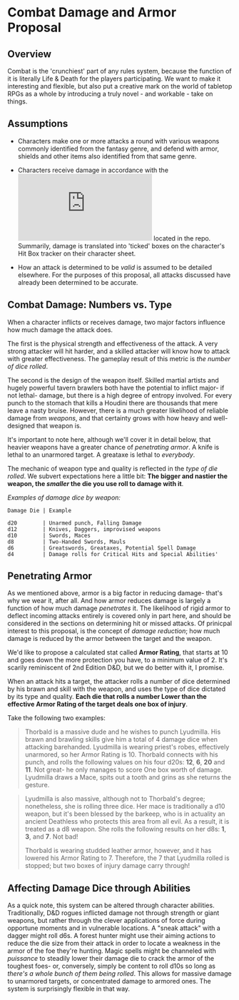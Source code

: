 # Combat Damage and Armor Proposal #

**Overview**
----
Combat is the 'crunchiest' part of any rules system, because the function of it is literally Life & Death for the players participating. We want to make it interesting and flexible, but also put a creative mark on the world of tabletop RPGs as a whole by introducing a truly novel - and workable - take on things.

**Assumptions**
----

* Characters make one or more attacks a round with various weapons commonly identified from the fantasy genre, and defend with armor, shields and other items also identified from that same genre.

* Characters receive damage in accordance with the ![Hit Point Proposal](https://github.com/LaPlate/d100-RPG/blob/master/Combat/Hit%20Point%20Proposal.md) located in the repo. Summarily, damage is translated into 'ticked' boxes on the character's Hit Box tracker on their character sheet.

* How an attack is determined to be *valid* is assumed to be detailed elsewhere. For the purposes of this proposal, all attacks discussed have already been determined to be accurate.

**Combat Damage: Numbers vs. Type**
----
When a character inflicts or receives damage, two major factors influence how much damage the attack does. 

The first is the physical strength and effectiveness of the attack. A very strong attacker will hit harder, and a skilled attacker will know how to attack with greater effectiveness. The gameplay result of this metric is *the number of dice rolled*. 

The second is the design of the weapon itself. Skilled martial artists and hugely powerful tavern brawlers both have the potential to inflict major- if not lethal- damage, but there is a high degree of entropy involved. For every punch to the stomach that kills a Houdini there are thousands that mere leave a nasty bruise. However, there is a much greater likelihood of reliable damage from *weapons*, and that certainty grows with how heavy and well-designed that weapon is.

It's important to note here, although we'll cover it in detail below, that heavier weapons have a greater chance of *penetrating armor*. A knife is lethal to an unarmored target. A greataxe is lethal to *everybody*.

The mechanic of weapon type and quality is reflected in the *type of die rolled*. We subvert expectations here a little bit: **The bigger and nastier the weapon, the *smaller* the die you use roll to damage with it**.

*Examples of damage dice by weapon:*

    Damage Die | Example

    d20        | Unarmed punch, Falling Damage
    d12        | Knives, Daggers, improvised weapons
    d10        | Swords, Maces
    d8         | Two-Handed Swords, Mauls
    d6         | Greatswords, Greataxes, Potential Spell Damage
    d4         | Damage rolls for Critical Hits and Special Abilities'


**Penetrating Armor**
----
As we mentioned above, armor is a big factor in reducing damage- that's why we wear it, after all. And how armor reduces damage is largely a function of how much damage *penetrates* it. The likelihood of rigid armor to deflect incoming attacks entirely is covered only in part here, and should be considered in the sections on determining hit or missed attacks. Of prinicpal interest to this proposal, is the concept of *damage reduction*; how much damage is reduced by the armor between the target and the weapon.

We'd like to propose a calculated stat called **Armor Rating**, that starts at 10 and goes down the more protection you have, to a minimum value of 2. It's scarily reminiscent of 2nd Edition D&D, but we do better with it, I promise.

When an attack hits a target, the attacker rolls a number of dice determined by his brawn and skill with the weapon, and uses the type of dice dictated by its type and quality. **Each die that rolls a number Lower than the effective Armor Rating of the target deals one box of injury**. 

Take the following two examples:

> Thorbald is a massive dude and he wishes to punch Lyudmilla. His brawn and brawling skills give him a total of 4 damage dice when attacking barehanded. Lyudmilla is wearing priest's robes, effectively unarmored, so her Armor Rating is 10.
> Thorbald connects with his punch, and rolls the following values on his four d20s: **12**, **6**, **20** and **11**. Not great- he only manages to score One box worth of damage. Lyudmilla draws a Mace, spits out a tooth and grins as she returns the gesture.

>Lyudmilla is also massive, although not to Thorbald's degree; nonetheless, she is rolling three dice. Her mace is traditionally a d10 weapon, but it's been blessed by the barkeep, who is in actuality an ancient Deathless who protects this area from all evil. As a result, it is treated as a d8 weapon. She rolls the following results on her d8s: **1**, **3**, and **7**. Not bad!
>
> Thorbald is wearing studded leather armor, however, and it has lowered his Armor Rating to 7. Therefore, the 7 that Lyudmilla rolled is stopped; but two boxes of injury damage carry through!

**Affecting Damage Dice through Abilities**
----
As a quick note, this system can be altered through character abilities. Traditionally, D&D rogues inflicted damage not through strength or giant weapons, but rather through the clever applications of force during opportune moments and in vulnerable locations. A "sneak attack" with a dagger might roll d6s. A forest hunter might use their aiming actions to reduce the die size from their attack in order to locate a weakness in the armor of the foe they're hunting. Magic spells might be channeled with *puissance* to steadily lower their damage die to crack the armor of the toughest foes- or, conversely, simply be content to roll d10s so long as *there's a whole bunch of them being rolled*. This allows for massive damage to unarmored targets, or concentrated damage to armored ones. The system is surprisingly flexible in that way.

